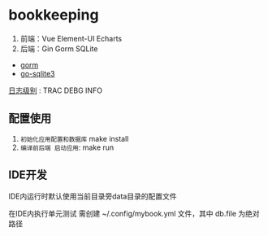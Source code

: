 # bookkeeping

1. 前端：Vue Element-UI Echarts
1. 后端：Gin Gorm SQLite

- [gorm](gorm.io/zh_CN/)
- [go-sqlite3](https://github.com/mattn/go-sqlite3)

[日志级别](https://github.com/wonderivan/logger) : TRAC DEBG INFO

## 配置使用

1. `初始化应用配置和数据库` make install
1. `编译前后端 启动应用`: make run

## IDE开发

IDE内运行时默认使用当前目录旁data目录的配置文件

在IDE内执行单元测试 需创建 ~/.config/mybook.yml 文件，其中 db.file 为绝对路径


